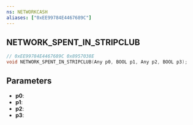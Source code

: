 ```yaml
---
ns: NETWORKCASH
aliases: ["0xEE99784E4467689C"]
---
```

## NETWORK_SPENT_IN_STRIPCLUB

```c
// 0xEE99784E4467689C 0x8957038E
void NETWORK_SPENT_IN_STRIPCLUB(Any p0, BOOL p1, Any p2, BOOL p3);
```


## Parameters
* **p0**: 
* **p1**: 
* **p2**: 
* **p3**: 

